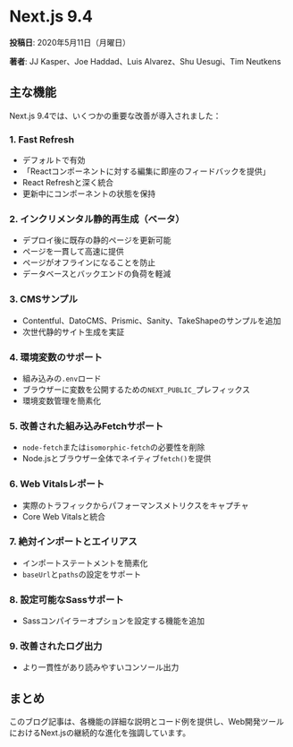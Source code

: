 # Next.js 9.4

**投稿日**: 2020年5月11日（月曜日）

**著者**: JJ Kasper、Joe Haddad、Luis Alvarez、Shu Uesugi、Tim Neutkens

## 主な機能

Next.js 9.4では、いくつかの重要な改善が導入されました：

### 1. Fast Refresh

- デフォルトで有効
- 「Reactコンポーネントに対する編集に即座のフィードバックを提供」
- React Refreshと深く統合
- 更新中にコンポーネントの状態を保持

### 2. インクリメンタル静的再生成（ベータ）

- デプロイ後に既存の静的ページを更新可能
- ページを一貫して高速に提供
- ページがオフラインになることを防止
- データベースとバックエンドの負荷を軽減

### 3. CMSサンプル

- Contentful、DatoCMS、Prismic、Sanity、TakeShapeのサンプルを追加
- 次世代静的サイト生成を実証

### 4. 環境変数のサポート

- 組み込みの`.env`ロード
- ブラウザーに変数を公開するための`NEXT_PUBLIC_`プレフィックス
- 環境変数管理を簡素化

### 5. 改善された組み込みFetchサポート

- `node-fetch`または`isomorphic-fetch`の必要性を削除
- Node.jsとブラウザー全体でネイティブ`fetch()`を提供

### 6. Web Vitalsレポート

- 実際のトラフィックからパフォーマンスメトリクスをキャプチャ
- Core Web Vitalsと統合

### 7. 絶対インポートとエイリアス

- インポートステートメントを簡素化
- `baseUrl`と`paths`の設定をサポート

### 8. 設定可能なSassサポート

- Sassコンパイラーオプションを設定する機能を追加

### 9. 改善されたログ出力

- より一貫性があり読みやすいコンソール出力

## まとめ

このブログ記事は、各機能の詳細な説明とコード例を提供し、Web開発ツールにおけるNext.jsの継続的な進化を強調しています。
